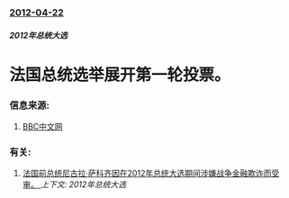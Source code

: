 ### [2012-04-22](/news/2012/04/22/index.md)

##### 2012年总统大选
#  法国总统选举展开第一轮投票。




### 信息来源:

1. [BBC中文网](http://www.bbc.co.uk/zhongwen/simp/world/2012/04/120422_france_vote.shtml)

### 有关:

1. [法国前总统尼古拉·萨科齐因在2012年总统大选期间涉嫌战争金融欺诈而受审。 ](/news/2017/02/7/法国前总统尼古拉-萨科齐因在2012年总统大选期间涉嫌战争金融欺诈而受审.md) _上下文: 2012年总统大选_
